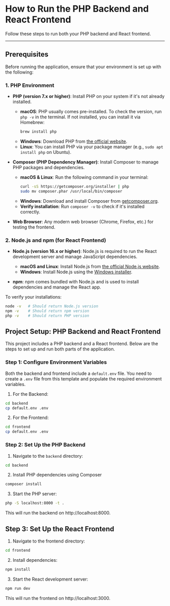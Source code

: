 # How to Run the PHP Backend and React Frontend

Follow these steps to run both your PHP backend and React frontend.

---

## Prerequisites

Before running the application, ensure that your environment is set up with the following:

### 1. PHP Environment
- **PHP (version 7.x or higher)**: Install PHP on your system if it's not already installed.
  - **macOS**: PHP usually comes pre-installed. To check the version, run `php -v` in the terminal. If not installed, you can install it via Homebrew:
    ```bash
    brew install php
    ```
  - **Windows**: Download PHP from [the official website](https://windows.php.net/download/).
  - **Linux**: You can install PHP via your package manager (e.g., `sudo apt install php` on Ubuntu).

- **Composer (PHP Dependency Manager)**: Install Composer to manage PHP packages and dependencies.
  - **macOS & Linux**: Run the following command in your terminal:
    ```bash
    curl -sS https://getcomposer.org/installer | php
    sudo mv composer.phar /usr/local/bin/composer
    ```
  - **Windows**: Download and install Composer from [getcomposer.org](https://getcomposer.org/download/).
  - **Verify installation**: Run `composer -v` to check if it's installed correctly.

- **Web Browser**: Any modern web browser (Chrome, Firefox, etc.) for testing the frontend.

### 2. Node.js and npm (for React Frontend)
- **Node.js (version 16.x or higher)**: Node.js is required to run the React development server and manage JavaScript dependencies.
  - **macOS and Linux**: Install Node.js from [the official Node.js website](https://nodejs.org/en/download/).
  - **Windows**: Install Node.js using the [Windows installer](https://nodejs.org/en/download/).

- **npm**: npm comes bundled with Node.js and is used to install dependencies and manage the React app.

To verify your installations:
```bash
node -v   # Should return Node.js version
npm -v    # Should return npm version
php -v    # Should return PHP version
```


## Project Setup: PHP Backend and React Frontend

This project includes a PHP backend and a React frontend. Below are the steps to set up and run both parts of the application.

### Step 1: Configure Environment Variables

Both the backend and frontend include a `default.env` file. You need to create a `.env` file from this template and populate the required environment variables.

1. For the Backend:
  ```bash
  cd backend
  cp default.env .env
  ```
2. For the Frontend:
  ```bash
  cd frontend
  cp default.env .env
  ```

### Step 2: Set Up the PHP Backend

1. Navigate to the `backend` directory:
  ```bash
  cd backend
  ```
2. Install PHP dependencies using Composer
  ```bash
  composer install
  ```

3. Start the PHP server:
  ```bash
  php -S localhost:8000 -t .
  ```

This will run the backend on http://localhost:8000.

## Step 3: Set Up the React Frontend

1. Navigate to the frontend directory:
 ```bash
 cd frontend
 ```
2. Install dependencies:
 ```bash
 npm install
 ```
3. Start the React development server:
 ```bash
 npm run dev
 ```

This will run the frontend on http://localhost:3000.
